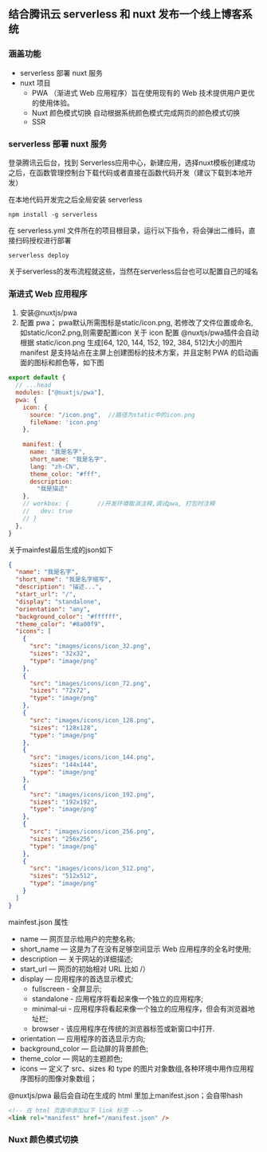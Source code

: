 ## 结合腾讯云 serverless 和 nuxt 发布一个线上博客系统
### 涵盖功能
- serverless 部署 nuxt 服务
- nuxt 项目
  - PWA （渐进式 Web 应用程序）旨在使用现有的 Web 技术提供用户更优的使用体验。
  - Nuxt 颜色模式切换 自动根据系统颜色模式完成网页的颜色模式切换
  - SSR 

### serverless 部署 nuxt 服务
登录腾讯云后台，找到 Serverless应用中心，新建应用，选择nuxt模板创建成功之后，在函数管理控制台下载代码或者直接在函数代码开发（建议下载到本地开发）

在本地代码开发完之后全局安装 serverless 
```
npm install -g serverless
```
在 serverless.yml 文件所在的项目根目录，运行以下指令，将会弹出二维码，直接扫码授权进行部署
```
serverless deploy
```
关于serverless的发布流程就这些，当然在serverless后台也可以配置自己的域名

### 渐进式 Web 应用程序
1. 安装@nuxtjs/pwa
2. 配置 pwa； pwa默认所需图标是static/icon.png, 若修改了文件位置或命名,如static/icon2.png,则需要配置icon
关于 icon 配置 @nuxtjs/pwa插件会自动根据 static/icon.png 生成[64, 120, 144, 152, 192, 384, 512]大小的图片
manifest 是支持站点在主屏上创建图标的技术方案，并且定制 PWA 的启动画面的图标和颜色等，如下图

```javascript
export default {
  // ...head
  modules: ["@nuxtjs/pwa"],
  pwa: {
    icon: {
      source: "/icon.png",  //路径为static中的icon.png
      fileName: 'icon.png'
    },
    
    manifest: {
      name: "我是名字",
      short_name: "我是名字",
      lang: "zh-CN",
      theme_color: "#fff", 
      description:
        "我是描述"
    },
    // workbox: {        //开发环境取消注释,调试pwa, 打包时注释
    //   dev: true 
    // }
  },
}
```
关于mainfest最后生成的json如下
```json
{
  "name": "我是名字",
  "short_name": "我是名字缩写",
  "description": "描述...",
  "start_url": "/",
  "display": "standalone",
  "orientation": "any",
  "background_color": "#ffffff",
  "theme_color": "#8a00f9",
  "icons": [
    {
      "src": "images/icons/icon_32.png",
      "sizes": "32x32",
      "type": "image/png"
    },
    {
      "src": "images/icons/icon_72.png",
      "sizes": "72x72",
      "type": "image/png"
    },
    {
      "src": "images/icons/icon_128.png",
      "sizes": "128x128",
      "type": "image/png"
    },
    {
      "src": "images/icons/icon_144.png",
      "sizes": "144x144",
      "type": "image/png"
    },
    {
      "src": "images/icons/icon_192.png",
      "sizes": "192x192",
      "type": "image/png"
    },
    {
      "src": "images/icons/icon_256.png",
      "sizes": "256x256",
      "type": "image/png"
    },
    {
      "src": "images/icons/icon_512.png",
      "sizes": "512x512",
      "type": "image/png"
    }
  ]
}

```
mainfest.json 属性
- name — 网页显示给用户的完整名称;
- short_name — 这是为了在没有足够空间显示 Web 应用程序的全名时使用;
- description — 关于网站的详细描述;
- start_url — 网页的初始相对 URL 比如 /）
- display — 应用程序的首选显示模式;
  - fullscreen - 全屏显示;
  - standalone - 应用程序将看起来像一个独立的应用程序;
  - minimal-ui - 应用程序将看起来像一个独立的应用程序，但会有浏览器地址栏;
  - browser - 该应用程序在传统的浏览器标签或新窗口中打开.
- orientation — 应用程序的首选显示方向;
- background_color — 启动屏的背景颜色;
- theme_color — 网站的主题颜色;
- icons — 定义了 src、sizes 和 type 的图片对象数组,各种环境中用作应用程序图标的图像对象数组；


@nuxtjs/pwa 最后会自动在生成的 html 里加上manifest.json；会自带hash
```html
<!-- 在 html 页面中添加以下 link 标签 -->
<link rel="manifest" href="/manifest.json" />
```

### Nuxt 颜色模式切换
